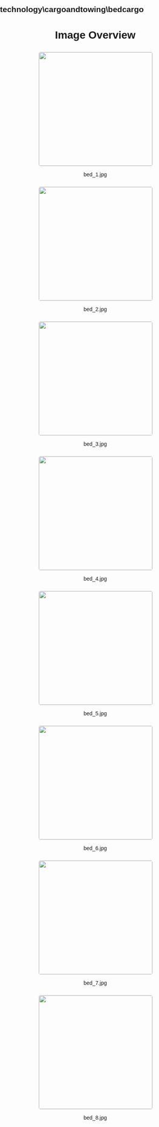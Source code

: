## technology\cargoandtowing\bedcargo
<style>
    body {
        font-family: Arial, sans-serif;
        margin: 0;
        padding: 0;
    }
    .image-gallery {
        display: flex;
        flex-wrap: wrap;
        gap: 10px;
        justify-content: center;
        padding: 10px;
    }
    .image-gallery img {
        width: 300px;
        height: auto;
        border: 1px solid #ddd;
        border-radius: 5px;
    }
    .image-gallery div {
        flex: 1 1 calc(33.333% - 20px); /* Three images per row on large screens */
        max-width: 300px;
        text-align: center;
    }
    @media (max-width: 768px) {
        .image-gallery div {
            flex: 1 1 calc(50% - 20px); /* Two images per row on medium screens */
        }
    }
    @media (max-width: 480px) {
        .image-gallery div {
            flex: 1 1 100%; /* One image per row on small screens */
        }
    }
</style>
<h1 style ="text-align: center;"> Image Overview </h1> <div class="image-gallery">
<div>
<img src="https://media.evkx.net/multimedia/technology/cargoandtowing/bedcargo/bed_1_st.jpg">
<p>bed_1.jpg</p>
</div>
<div>
<img src="https://media.evkx.net/multimedia/technology/cargoandtowing/bedcargo/bed_2_st.jpg">
<p>bed_2.jpg</p>
</div>
<div>
<img src="https://media.evkx.net/multimedia/technology/cargoandtowing/bedcargo/bed_3_st.jpg">
<p>bed_3.jpg</p>
</div>
<div>
<img src="https://media.evkx.net/multimedia/technology/cargoandtowing/bedcargo/bed_4_st.jpg">
<p>bed_4.jpg</p>
</div>
<div>
<img src="https://media.evkx.net/multimedia/technology/cargoandtowing/bedcargo/bed_5_st.jpg">
<p>bed_5.jpg</p>
</div>
<div>
<img src="https://media.evkx.net/multimedia/technology/cargoandtowing/bedcargo/bed_6_st.jpg">
<p>bed_6.jpg</p>
</div>
<div>
<img src="https://media.evkx.net/multimedia/technology/cargoandtowing/bedcargo/bed_7_st.jpg">
<p>bed_7.jpg</p>
</div>
<div>
<img src="https://media.evkx.net/multimedia/technology/cargoandtowing/bedcargo/bed_8_st.jpg">
<p>bed_8.jpg</p>
</div>
</div>

